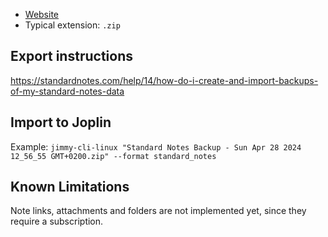 - [Website](https://standardnotes.com/)
- Typical extension: `.zip`

## Export instructions

<https://standardnotes.com/help/14/how-do-i-create-and-import-backups-of-my-standard-notes-data>

## Import to Joplin

Example: `jimmy-cli-linux "Standard Notes Backup - Sun Apr 28 2024 12_56_55 GMT+0200.zip" --format standard_notes`

## Known Limitations

Note links, attachments and folders are not implemented yet, since they require a subscription.
